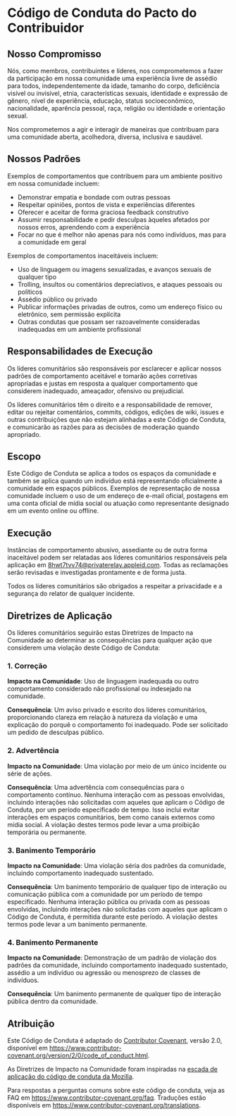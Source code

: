 # Código de Conduta do Pacto do Contribuidor

## Nosso Compromisso

Nós, como membros, contribuintes e líderes, nos comprometemos a fazer da participação em nossa comunidade uma experiência livre de assédio para todos, independentemente da idade, tamanho do corpo, deficiência visível ou invisível, etnia, características sexuais, identidade e expressão de gênero, nível de experiência, educação, status socioeconômico, nacionalidade, aparência pessoal, raça, religião ou identidade e orientação sexual.

Nos comprometemos a agir e interagir de maneiras que contribuam para uma comunidade aberta, acolhedora, diversa, inclusiva e saudável.

## Nossos Padrões

Exemplos de comportamentos que contribuem para um ambiente positivo em nossa comunidade incluem:

* Demonstrar empatia e bondade com outras pessoas
* Respeitar opiniões, pontos de vista e experiências diferentes
* Oferecer e aceitar de forma graciosa feedback construtivo
* Assumir responsabilidade e pedir desculpas àqueles afetados por nossos erros, aprendendo com a experiência
* Focar no que é melhor não apenas para nós como indivíduos, mas para a comunidade em geral

Exemplos de comportamentos inaceitáveis incluem:

* Uso de linguagem ou imagens sexualizadas, e avanços sexuais de qualquer tipo
* Trolling, insultos ou comentários depreciativos, e ataques pessoais ou políticos
* Assédio público ou privado
* Publicar informações privadas de outros, como um endereço físico ou eletrônico, sem permissão explícita
* Outras condutas que possam ser razoavelmente consideradas inadequadas em um ambiente profissional

## Responsabilidades de Execução

Os líderes comunitários são responsáveis por esclarecer e aplicar nossos padrões de comportamento aceitável e tomarão ações corretivas apropriadas e justas em resposta a qualquer comportamento que considerem inadequado, ameaçador, ofensivo ou prejudicial.

Os líderes comunitários têm o direito e a responsabilidade de remover, editar ou rejeitar comentários, commits, códigos, edições de wiki, issues e outras contribuições que não estejam alinhadas a este Código de Conduta, e comunicarão as razões para as decisões de moderação quando apropriado.

## Escopo

Este Código de Conduta se aplica a todos os espaços da comunidade e também se aplica quando um indivíduo está representando oficialmente a comunidade em espaços públicos. Exemplos de representação de nossa comunidade incluem o uso de um endereço de e-mail oficial, postagens em uma conta oficial de mídia social ou atuação como representante designado em um evento online ou offline.

## Execução

Instâncias de comportamento abusivo, assediante ou de outra forma inaceitável podem ser relatadas aos líderes comunitários responsáveis pela aplicação em 8hwt7tvv74@privaterelay.appleid.com. Todas as reclamações serão revisadas e investigadas prontamente e de forma justa.

Todos os líderes comunitários são obrigados a respeitar a privacidade e a segurança do relator de qualquer incidente.

## Diretrizes de Aplicação

Os líderes comunitários seguirão estas Diretrizes de Impacto na Comunidade ao determinar as consequências para qualquer ação que considerem uma violação deste Código de Conduta:

### 1. Correção

**Impacto na Comunidade**: Uso de linguagem inadequada ou outro comportamento considerado não profissional ou indesejado na comunidade.

**Consequência**: Um aviso privado e escrito dos líderes comunitários, proporcionando clareza em relação à natureza da violação e uma explicação do porquê o comportamento foi inadequado. Pode ser solicitado um pedido de desculpas público.

### 2. Advertência

**Impacto na Comunidade**: Uma violação por meio de um único incidente ou série de ações.

**Consequência**: Uma advertência com consequências para o comportamento contínuo. Nenhuma interação com as pessoas envolvidas, incluindo interações não solicitadas com aqueles que aplicam o Código de Conduta, por um período especificado de tempo. Isso inclui evitar interações em espaços comunitários, bem como canais externos como mídia social. A violação destes termos pode levar a uma proibição temporária ou permanente.

### 3. Banimento Temporário

**Impacto na Comunidade**: Uma violação séria dos padrões da comunidade, incluindo comportamento inadequado sustentado.

**Consequência**: Um banimento temporário de qualquer tipo de interação ou comunicação pública com a comunidade por um período de tempo especificado. Nenhuma interação pública ou privada com as pessoas envolvidas, incluindo interações não solicitadas com aqueles que aplicam o Código de Conduta, é permitida durante este período. A violação destes termos pode levar a um banimento permanente.

### 4. Banimento Permanente

**Impacto na Comunidade**: Demonstração de um padrão de violação dos padrões da comunidade, incluindo comportamento inadequado sustentado, assédio a um indivíduo ou agressão ou menosprezo de classes de indivíduos.

**Consequência**: Um banimento permanente de qualquer tipo de interação pública dentro da comunidade.

## Atribuição

Este Código de Conduta é adaptado do [Contributor Covenant][homepage], versão 2.0, disponível em https://www.contributor-covenant.org/version/2/0/code_of_conduct.html.

As Diretrizes de Impacto na Comunidade foram inspiradas na [escada de aplicação do código de conduta da Mozilla](https://github.com/mozilla/diversity).

[homepage]: https://www.contributor-covenant.org

Para respostas a perguntas comuns sobre este código de conduta, veja as FAQ em https://www.contributor-covenant.org/faq. Traduções estão disponíveis em https://www.contributor-covenant.org/translations.
